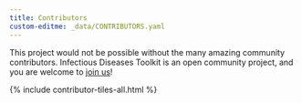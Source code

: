 ```yaml
---
title: Contributors
custom-editme: _data/CONTRIBUTORS.yaml
---
```


This project would not be possible without the many amazing community contributors. Infectious Diseases Toolkit is an open community project, and you are welcome to [join us](how_to_contribute)!

{% include contributor-tiles-all.html %}
